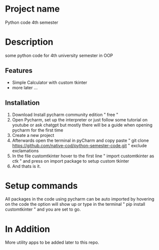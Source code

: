 # Project name
Python code 4th semester

# Description
some python code for 4th university semester in OOP

## Features
- Simple Calculator with custom tkinter
- more later ...

## Installation
1. Download Install pycharm community edition " free "
2. Open Pycharm, set up the interpreter or just follow some tutorial on youtube or ask chatgpt but mostly there will be a guide when opening pycharm for the first time
3. Create a new project
4. Afterwards open the terminal in pyCharm and copy paste " git clone https://github.com/native-cod/python-semester-code.git " exclude exclamations
5. In the file customtkinter hover to the first line " import customtkinter as ctk " and press on import package to setup custom tkinter
6. And thats is it.

# Setup commands
All packages in the code  using pycharm can be auto imported by hovering on the code the option will show up 
or type in the terminal " pip install customtkinter " and you are set to go.

# In Addition
More utility apps to be added later to this repo.
